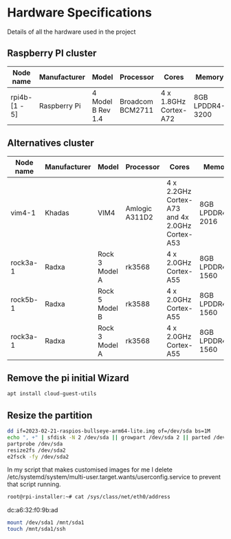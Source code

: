 # Hardware Specifications

Details of all the hardware used in the project

## Raspberry PI cluster

|Node name | Manufacturer | Model | Processor | Cores | Memory |
|----|----|----|----|----|----|
|rpi4b-[1 - 5] | Raspberry Pi| 4 Model B Rev 1.4| Broadcom BCM2711 | 4 x 1.8GHz Cortex-A72| 8GB LPDDR4-3200 |

## Alternatives cluster

|Node name | Manufacturer | Model | Processor | Cores | Memory |
|----|----|----|----|----|----|
| vim4-1 | Khadas | VIM4 | Amlogic A311D2 | 4 x 2.2GHz Cortex-A73 and 4x 2.0GHz Cortex-A53 | 8GB LPDDR4X-2016 |
| rock3a-1 | Radxa | Rock 3 Model A | rk3568 | 4 x 2.0GHz Cortex-A55 | 8GB LPDDR4-1560 |
| rock5b-1 | Radxa | Rock 5 Model B | rk3588 | 4 x 2.0GHz Cortex-A55 | 8GB LPDDR4-1560 |
| rock3a-1 | Radxa | Rock 3 Model A | rk3568 | 4 x 2.0GHz Cortex-A55 | 8GB LPDDR4-1560 |

## Remove the pi initial Wizard

```bash
apt install cloud-guest-utils
```

## Resize the partition

```bash
dd if=2023-02-21-raspios-bullseye-arm64-lite.img of=/dev/sda bs=1M
echo ", +" | sfdisk -N 2 /dev/sda || growpart /dev/sda 2 || parted /dev/sda resizepart 2 100%
partprobe /dev/sda
resize2fs /dev/sda2
e2fsck -fy /dev/sda2
```

In my script that makes customised images for me I delete /etc/systemd/system/multi-user.target.wants/userconfig.service to prevent that script running.

```bash
root@rpi-installer:~# cat /sys/class/net/eth0/address
```

dc:a6:32:f0:9b:ad

```bash
mount /dev/sda1 /mnt/sda1
touch /mnt/sda1/ssh
```
